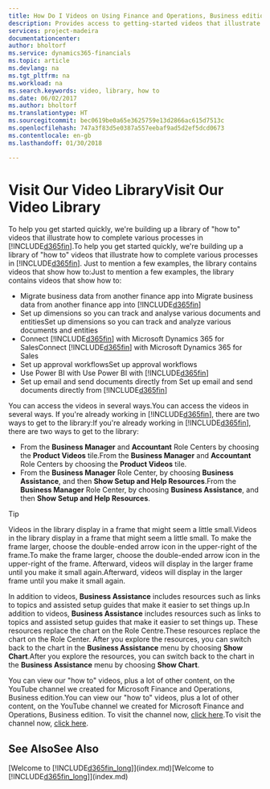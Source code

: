 ```yaml
---
title: How Do I Videos on Using Finance and Operations, Business edition | Microsoft Docs
description: Provides access to getting-started videos that illustrate how to do common tasks.
services: project-madeira
documentationcenter: 
author: bholtorf
ms.service: dynamics365-financials
ms.topic: article
ms.devlang: na
ms.tgt_pltfrm: na
ms.workload: na
ms.search.keywords: video, library, how to
ms.date: 06/02/2017
ms.author: bholtorf
ms.translationtype: HT
ms.sourcegitcommit: bec0619be0a65e3625759e13d2866ac615d7513c
ms.openlocfilehash: 747a3f83d5e0387a557eebaf9ad5d2ef5dcd0673
ms.contentlocale: en-gb
ms.lasthandoff: 01/30/2018

---
```

# <a name="visit-our-video-library"></a><span data-ttu-id="23b3e-103">Visit Our Video Library</span><span class="sxs-lookup"><span data-stu-id="23b3e-103">Visit Our Video Library</span></span>
<span data-ttu-id="23b3e-104">To help you get started quickly, we're building up a library of "how to" videos that illustrate how to complete various processes in [!INCLUDE[d365fin](includes/d365fin_md.md)].</span><span class="sxs-lookup"><span data-stu-id="23b3e-104">To help you get started quickly, we're building up a library of "how to" videos that illustrate how to complete various processes in [!INCLUDE[d365fin](includes/d365fin_md.md)].</span></span> <span data-ttu-id="23b3e-105">Just to mention a few examples, the library contains videos that show how to:</span><span class="sxs-lookup"><span data-stu-id="23b3e-105">Just to mention a few examples, the library contains videos that show how to:</span></span>  

* <span data-ttu-id="23b3e-106">Migrate business data from another finance app into </span><span class="sxs-lookup"><span data-stu-id="23b3e-106">Migrate business data from another finance app into</span></span> [!INCLUDE[d365fin](includes/d365fin_md.md)]  
* <span data-ttu-id="23b3e-107">Set up dimensions so you can track and analyse various documents and entities</span><span class="sxs-lookup"><span data-stu-id="23b3e-107">Set up dimensions so you can track and analyze various documents and entities</span></span>
* <span data-ttu-id="23b3e-108">Connect [!INCLUDE[d365fin](includes/d365fin_md.md)] with Microsoft Dynamics 365 for Sales</span><span class="sxs-lookup"><span data-stu-id="23b3e-108">Connect [!INCLUDE[d365fin](includes/d365fin_md.md)] with Microsoft Dynamics 365 for Sales</span></span>
* <span data-ttu-id="23b3e-109">Set up approval workflows</span><span class="sxs-lookup"><span data-stu-id="23b3e-109">Set up approval workflows</span></span>  
* <span data-ttu-id="23b3e-110">Use Power BI with </span><span class="sxs-lookup"><span data-stu-id="23b3e-110">Use Power BI with</span></span> [!INCLUDE[d365fin](includes/d365fin_md.md)]  
* <span data-ttu-id="23b3e-111">Set up email and send documents directly from </span><span class="sxs-lookup"><span data-stu-id="23b3e-111">Set up email and send documents directly from</span></span> [!INCLUDE[d365fin](includes/d365fin_md.md)]  

<span data-ttu-id="23b3e-112">You can access the videos in several ways.</span><span class="sxs-lookup"><span data-stu-id="23b3e-112">You can access the videos in several ways.</span></span> <span data-ttu-id="23b3e-113">If you're already working in [!INCLUDE[d365fin](includes/d365fin_md.md)], there are two ways to get to the library:</span><span class="sxs-lookup"><span data-stu-id="23b3e-113">If you're already working in [!INCLUDE[d365fin](includes/d365fin_md.md)], there are two ways to get to the library:</span></span>

* <span data-ttu-id="23b3e-114">From the **Business Manager** and **Accountant** Role Centers by choosing the **Product Videos** tile.</span><span class="sxs-lookup"><span data-stu-id="23b3e-114">From the **Business Manager** and **Accountant** Role Centers by choosing the **Product Videos** tile.</span></span>  
* <span data-ttu-id="23b3e-115">From the **Business Manager** Role Center, by choosing **Business Assistance**, and then **Show Setup and Help Resources**.</span><span class="sxs-lookup"><span data-stu-id="23b3e-115">From the **Business Manager** Role Center, by choosing **Business Assistance**, and then **Show Setup and Help Resources**.</span></span>  

> [!Tip]  
> <span data-ttu-id="23b3e-116">Videos in the library display in a frame that might seem a little small.</span><span class="sxs-lookup"><span data-stu-id="23b3e-116">Videos in the library display in a frame that might seem a little small.</span></span> <span data-ttu-id="23b3e-117">To make the frame larger, choose the double-ended arrow icon in the upper-right of the frame.</span><span class="sxs-lookup"><span data-stu-id="23b3e-117">To make the frame larger, choose the double-ended arrow icon in the upper-right of the frame.</span></span> <span data-ttu-id="23b3e-118">Afterward, videos will display in the larger frame until you make it small again.</span><span class="sxs-lookup"><span data-stu-id="23b3e-118">Afterward, videos will display in the larger frame until you make it small again.</span></span>  

<span data-ttu-id="23b3e-119">In addition to videos, **Business Assistance** includes resources such as links to topics and assisted setup guides that make it easier to set things up.</span><span class="sxs-lookup"><span data-stu-id="23b3e-119">In addition to videos, **Business Assistance** includes resources such as links to topics and assisted setup guides that make it easier to set things up.</span></span> <span data-ttu-id="23b3e-120">These resources replace the chart on the Role Centre.</span><span class="sxs-lookup"><span data-stu-id="23b3e-120">These resources replace the chart on the Role Center.</span></span> <span data-ttu-id="23b3e-121">After you explore the resources, you can switch back to the chart in the **Business Assistance** menu by choosing **Show Chart**.</span><span class="sxs-lookup"><span data-stu-id="23b3e-121">After you explore the resources, you can switch back to the chart in the **Business Assistance** menu by choosing **Show Chart**.</span></span>  
  
<span data-ttu-id="23b3e-122">You can view our "how to" videos, plus a lot of other content, on the YouTube channel we created for Microsoft Finance and Operations, Business edition.</span><span class="sxs-lookup"><span data-stu-id="23b3e-122">You can view our "how to" videos, plus a lot of other content, on the YouTube channel we created for Microsoft Finance and Operations, Business edition.</span></span> <span data-ttu-id="23b3e-123">To visit the channel now, [click here](https://go.microsoft.com/fwlink/?linkid=851533).</span><span class="sxs-lookup"><span data-stu-id="23b3e-123">To visit the channel now, [click here](https://go.microsoft.com/fwlink/?linkid=851533).</span></span>

## <a name="see-also"></a><span data-ttu-id="23b3e-124">See Also</span><span class="sxs-lookup"><span data-stu-id="23b3e-124">See Also</span></span>
<span data-ttu-id="23b3e-125">[Welcome to [!INCLUDE[d365fin_long](includes/d365fin_long_md.md)]](index.md)</span><span class="sxs-lookup"><span data-stu-id="23b3e-125">[Welcome to [!INCLUDE[d365fin_long](includes/d365fin_long_md.md)]](index.md)</span></span>

